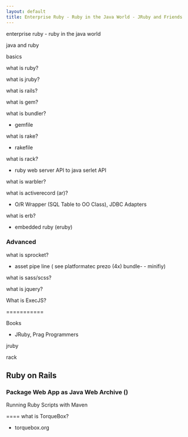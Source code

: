 ```yaml
---
layout: default
title: Enterprise Ruby - Ruby in the Java World - JRuby and Friends
---
```


enterprise ruby - ruby in the java world


java and ruby

basics

what is ruby?

what is jruby?

what is rails?

what is gem?

what is bundler?

- gemfile

what is rake?

- rakefile


what is rack?

- ruby web server API to java serlet API

what is warbler?


what is activerecord (ar)?

- O/R Wrapper (SQL Table to OO Class), JDBC Adapters

what is erb?

- embedded ruby (eruby)



### Advanced

what is sprocket?

- asset pipe line (   see platformatec prezo (4x)   bundle-    - minifiy)

what is sass/scss?

what is jquery?


What is ExecJS?



===========

Books

- JRuby, Prag Programmers




jruby



rack



## Ruby on Rails 

### Package Web App as Java Web Archive ()






Running Ruby Scripts with Maven


====
what is TorqueBox?
- torquebox.org 



